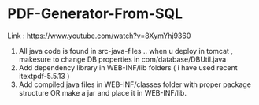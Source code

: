 # PDF-Generator-From-SQL
Link : https://www.youtube.com/watch?v=8XymYhj9360
1. All java code is found in src-java-files .. when u deploy in tomcat , makesure to change DB properties in com/database/DBUtil.java
2. Add dependency library in WEB-INF/lib folders ( i have used recent itextpdf-5.5.13 )
3. Add compiled java files in WEB-INF/classes folder with proper package structure OR make a jar and place it in WEB-INF/lib.
   

